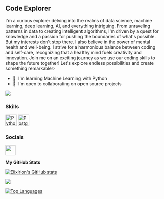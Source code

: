 Code Explorer
-------------

I'm a curious explorer delving into the realms of data science, machine learning, deep learning, AI, and everything intriguing. From unraveling patterns in data to creating intelligent algorithms, I'm driven by a quest for knowledge and a passion for pushing the boundaries of what's possible. But my interests don't stop there. I also believe in the power of mental health and well-being. I strive for a harmonious balance between coding and self-care, recognizing that a healthy mind fuels creativity and innovation. Join me on an exciting journey as we use our coding skills to shape the future together! Let's explore endless possibilities and create something remarkable✨

* 🧠  I'm learning Machine Learning with Python
* 🤝  I'm open to collaborating on open source projects

<a href="https://www.github.com/Elixirion" target="_blank" rel="noreferrer"><img
src="https://img.shields.io/github/followers/Elixirion?logo=github&style=for-the-badge&color=0891b2&labelColor=1c1917" /></a>

### Skills


<p align="left">
<a href="https://www.python.org/" target="_blank" rel="noreferrer"><img src="https://raw.githubusercontent.com/danielcranney/readme-generator/main/public/icons/skills/python-colored.svg" width="36" height="36" alt="Python" /></a>
<a href="https://www.postgresql.org/" target="_blank" rel="noreferrer"><img src="https://raw.githubusercontent.com/danielcranney/readme-generator/main/public/icons/skills/postgresql-colored.svg" width="36" height="36" alt="PostgreSQL" /></a>
</p>


### Socials

<p align="left"> <a href="https://www.github.com/Elixirion" target="_blank" rel="noreferrer"><img src="https://raw.githubusercontent.com/danielcranney/readme-generator/main/public/icons/socials/github.svg" width="32" height="32" /></a></p>


<b>My GitHub Stats</b>

<a href="http://www.github.com/Elixirion"><img src="https://github-readme-stats.vercel.app/api?username=Elixirion&show_icons=true&hide=&count_private=true&title_color=0891b2&text_color=ffffff&icon_color=0891b2&bg_color=1c1917&hide_border=true&show_icons=true" alt="Elixirion's GitHub stats" /></a>

<a href="http://www.github.com/Elixirion"><img src="https://github-readme-streak-stats.herokuapp.com/?user=Elixirion&stroke=ffffff&background=1c1917&ring=0891b2&fire=0891b2&currStreakNum=ffffff&currStreakLabel=0891b2&sideNums=ffffff&sideLabels=ffffff&dates=ffffff&hide_border=true" /></a>


<a href="https://github.com/Elixirion" align="left"><img src="https://github-readme-stats.vercel.app/api/top-langs/?username=Elixirion&langs_count=10&title_color=0891b2&text_color=ffffff&icon_color=0891b2&bg_color=1c1917&hide_border=true&locale=en&custom_title=Top%20%Languages" alt="Top Languages" /></a>

